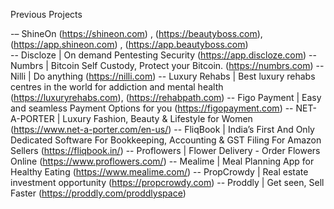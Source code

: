 Previous Projects

-– ShineOn (https://shineon.com) , (https://beautyboss.com), (https://app.shineon.com) , (https://app.beautyboss.com)   
-- Discloze | On demand Pentesting Security (https://app.discloze.com) 
-- Numbrs | Bitcoin Self Custody, Protect your Bitcoin. (https://numbrs.com)
-- Nilli | Do anything (https://nilli.com)
-- Luxury Rehabs | Best luxury rehabs centres in the world for addiction and mental health (https://luxuryrehabs.com), (https://rehabpath.com)
-- Figo Payment | Easy and seamless Payment Options for you (https://figopayment.com)
-- NET-A-PORTER | Luxury Fashion, Beauty & Lifestyle for Women (https://www.net-a-porter.com/en-us/)
-- FliqBook | India’s First And Only Dedicated Software For Bookkeeping, Accounting & GST Filing For Amazon Sellers (https://fliqbook.in/)
-- Proflowers | Flower Delivery - Order Flowers Online (https://www.proflowers.com/)
-- Mealime | Meal Planning App for Healthy Eating (https://www.mealime.com/)
-- PropCrowdy | Real estate investment opportunity (https://propcrowdy.com)
-- Proddly | Get seen, Sell Faster (https://proddly.com/proddlyspace)
